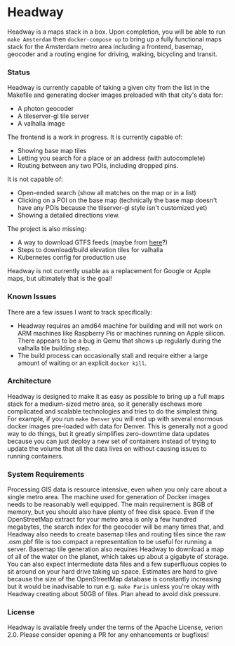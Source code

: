 # Headway

Headway is a maps stack in a box. Upon completion, you will be able to run `make Amsterdam` then `docker-compose up` to bring up a fully functional maps stack for the Amsterdam metro area including a frontend, basemap, geocoder and a routing engine for driving, walking, bicycling and transit.

### Status

Headway is currently capable of taking a given city from the list in the Makefile and generating docker images preloaded with that city's data for:

- A photon geocoder
- A tileserver-gl tile server
- A valhalla image

The frontend is a work in progress. It is currently capable of:

- Showing base map tiles
- Letting you search for a place or an address (with autocomplete)
- Routing between any two POIs, including dropped pins.

It is not capable of:

- Open-ended search (show all matches on the map or in a list)
- Clicking on a POI on the base map (technically the base map doesn't have any POIs because the tilserver-gl style isn't customized yet)
- Showing a detailed directions view.

The project is also missing:

- A way to download GTFS feeds (maybe from [here](https://database.mobilitydata.org/)?)
- Steps to download/build elevation tiles for valhalla
- Kubernetes config for production use

Headway is not currently usable as a replacement for Google or Apple maps, but ultimately that is the goal!

### Known Issues

There are a few issues I want to track specifically:

- Headway requires an amd64 machine for building and will not work on ARM machines like Raspberry Pis or machines running on Apple silicon. There appears to be a bug in Qemu that shows up regularly during the valhalla tile building step.
- The build process can occasionally stall and require either a large amount of waiting or an explicit `docker kill`.

### Architecture

Headway is designed to make it as easy as possible to bring up a full maps stack for a medium-sized metro area, so it generally eschews more complicated and scalable technologies and tries to do the simplest thing. For example, if you run `make Denver` you will end up with several enormous docker images pre-loaded with data for Denver. This is generally not a good way to do things, but it greatly simplifies zero-downtime data updates because you can just deploy a new set of containers instead of trying to update the volume that all the data lives on without causing issues to running containers.

### System Requirements

Processing GIS data is resource intensive, even when you only care about a single metro area. The machine used for generation of Docker images needs to be reasonably well equipped. The main requirement is 8GB of memory, but you should also have plenty of free disk space. Even if the OpenStreetMap extract for your metro area is only a few hundred megabytes, the search index for the geocoder will be many times that, and Headway also needs to create basemap tiles and routing tiles since the raw .osm.pbf file is too compact a representation to be useful for running a server. Basemap tile generation also requires Headway to download a map of all of the water on the planet, which takes up about a gigabyte of storage. You can also expect intermediate data files and a few superfluous copies to sit around on your hard drive taking up space. Estimates are hard to give because the size of the OpenStreetMap database is constantly increasing but it would be inadvisable to run e.g. `make Paris` unless you're okay with Headway creating about 50GB of files. Plan ahead to avoid disk pressure.

### License

Headway is available freely under the terms of the Apache License, verion 2.0. Please consider opening a PR for any enhancements or bugfixes!
